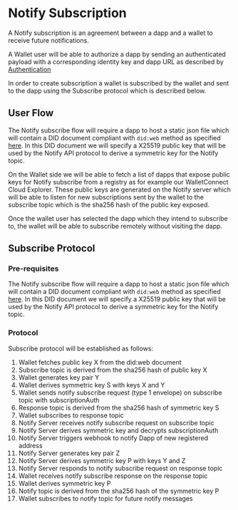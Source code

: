 # Notify Subscription

A Notify subscription is an agreement between a dapp and a wallet to receive future notifications.

A Wallet user will be able to authorize a dapp by sending an authenticated payload with a corresponding identity key and dapp URL as described by [Authentication](./authentication.md)

In order to create subscription a wallet is subscribed by the wallet and sent to the dapp using the Subscribe protocol which is described below.
## User Flow

The Notify subscribe flow will require a dapp to host a static json file which will contain a DID document compliant with `did:web` method as specified [here](https://w3c-ccg.github.io/did-method-web/). In this DID document we will specify a X25519 public key that will be used by the Notify API protocol to derive a symmetric key for the Notify topic.

On the Wallet side we will be able to fetch a list of dapps that expose public keys for Notify subscribe from a registry as for example our WalletConnect Cloud Explorer. These public keys are generated on the Notify server which will be able to listen for new subscriptions sent by the wallet to the subscribe topic which is the sha256 hash of the public key exposed.

Once the wallet user has selected the dapp which they intend to subscribe to, the wallet will be able to subscribe remotely without visiting the dapp.

## Subscribe Protocol

### Pre-requisites

The Notify subscribe flow will require a dapp to host a static json file which will contain a DID document compliant with `did:web` method as specified [here](https://w3c-ccg.github.io/did-method-web/). In this DID document we will specify a X25519 public key that will be used by the Notify API protocol to derive a symmetric key for the Notify topic.


### Protocol

Subscribe protocol will be established as follows:

1. Wallet fetches public key X from the did:web document
2. Subscribe topic is derived from the sha256 hash of public key X
3. Wallet generates key pair Y
4. Wallet derives symmetric key S with keys X and Y
5. Wallet sends notify subscribe request (type 1 envelope) on subscribe topic with subscriptionAuth
6. Response topic is derived from the sha256 hash of symmetric key S
7. Wallet subscribes to response topic
8. Notify Server receives notify subscribe request on subscribe topic
9. Notify Server derives symmetric key and decrypts subscriptionAuth
10. Notify Server triggers webhook to notify Dapp of new registered address
11. Notify Server generates key pair Z
12. Notify Server derives symmetric key P with keys Y and Z
13. Notify Server responds to notify subscribe request on response topic
14. Wallet receives notify subscribe response on the response topic
15. Wallet derives symmetric key P
16. Notify topic is derived from the sha256 hash of the symmetric key P
17. Wallet subscribes to notify topic for future notify messages
